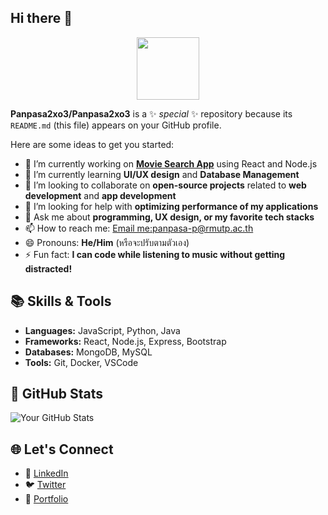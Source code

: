 ## Hi there 👋

<div id="header" align="center">
  <img src="https://media.giphy.com/media/M9gbBd9nbDrOTu1Mqx/giphy.gif" width="100"/>
</div>

**Panpasa2xo3/Panpasa2xo3** is a ✨ _special_ ✨ repository because its `README.md` (this file) appears on your GitHub profile.

Here are some ideas to get you started:

- 🔭 I’m currently working on **[Movie Search App](https://github.com/Panpasa2xo3/movie-search-app)** using React and Node.js
- 🌱 I’m currently learning **UI/UX design** and **Database Management**
- 👯 I’m looking to collaborate on **open-source projects** related to **web development** and **app development**
- 🤔 I’m looking for help with **optimizing performance of my applications**
- 💬 Ask me about **programming, UX design, or my favorite tech stacks**
- 📫 How to reach me: [Email me:panpasa-p@rmutp.ac.th](mailto:panpasa2xo3@gmail.com)
- 😄 Pronouns: **He/Him** (หรือจะปรับตามตัวเอง)
- ⚡ Fun fact: **I can code while listening to music without getting distracted!**
  
## 📚 Skills & Tools

- **Languages:** JavaScript, Python, Java
- **Frameworks:** React, Node.js, Express, Bootstrap
- **Databases:** MongoDB, MySQL
- **Tools:** Git, Docker, VSCode

## 🚀 GitHub Stats

![Your GitHub Stats](https://github-readme-stats.vercel.app/api?username=Panpasa2xo3&show_icons=true&theme=radical)

## 🌐 Let's Connect

- 💬 [LinkedIn](https://www.linkedin.com/in/panpasa2xo3)
- 🐦 [Twitter](https://twitter.com/Panpasa2xo3)
- 📑 [Portfolio](https://www.yourportfolio.com)

